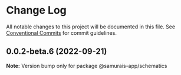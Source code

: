 # Change Log

All notable changes to this project will be documented in this file.
See [Conventional Commits](https://conventionalcommits.org) for commit guidelines.

## 0.0.2-beta.6 (2022-09-21)

**Note:** Version bump only for package @samurais-app/schematics
